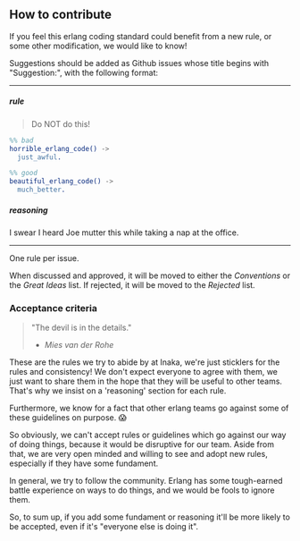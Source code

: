 ## How to contribute

If you feel this erlang coding standard could benefit from a new rule, or some other modification, we would like to know!

Suggestions should be added as Github issues whose title begins with "Suggestion:", with the following format:

***
##### rule
> Do NOT do this!

```erlang
%% bad
horrible_erlang_code() ->
  just_awful.

%% good
beautiful_erlang_code() ->
  much_better.
```

##### reasoning
I swear I heard Joe mutter this while taking a nap at the office.

***

One rule per issue.

When discussed and approved, it will be moved to either the *Conventions* or the *Great Ideas* list. If rejected, it will be moved to the *Rejected* list.

### Acceptance criteria

> "The devil is in the details."
> - _Mies van der Rohe_

These are the rules we try to abide by at Inaka, we're just sticklers for the rules and consistency! We don't expect everyone to agree with them, we just want to share them in the hope that they will be useful to other teams. That's why we insist on a 'reasoning' section for each rule.

Furthermore, we know for a fact that other erlang teams go against some of these guidelines on purpose. :scream:

So obviously, we can't accept rules or guidelines which go against our way of doing things, because it would be disruptive for our team.
Aside from that, we are very open minded and willing to see and adopt new rules, especially if they have some fundament.

In general, we try to follow the community. Erlang has some tough-earned battle experience on ways to do things, and we would be fools to ignore them.

So, to sum up, if you add some fundament or reasoning it'll be more likely to be accepted, even if it's "everyone else is doing it".
